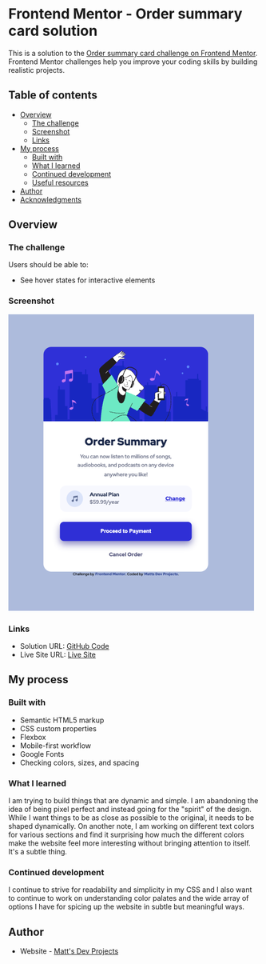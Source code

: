 # Frontend Mentor - Order summary card solution

This is a solution to the [Order summary card challenge on Frontend Mentor](https://www.frontendmentor.io/challenges/order-summary-component-QlPmajDUj). Frontend Mentor challenges help you improve your coding skills by building realistic projects. 

## Table of contents

- [Overview](#overview)
  - [The challenge](#the-challenge)
  - [Screenshot](#screenshot)
  - [Links](#links)
- [My process](#my-process)
  - [Built with](#built-with)
  - [What I learned](#what-i-learned)
  - [Continued development](#continued-development)
  - [Useful resources](#useful-resources)
- [Author](#author)
- [Acknowledgments](#acknowledgments)

## Overview

### The challenge

Users should be able to:

- See hover states for interactive elements

### Screenshot

![](./images/screenshot.png)

### Links

- Solution URL: [GitHub Code](https://github.com/Matt-LaRochelle/order-summary-component)
- Live Site URL: [Live Site](https://matt-larochelle.github.io/order-summary-component/)

## My process

### Built with

- Semantic HTML5 markup
- CSS custom properties
- Flexbox
- Mobile-first workflow
- Google Fonts
- Checking colors, sizes, and spacing

### What I learned

I am trying to build things that are dynamic and simple. I am abandoning the idea of being pixel perfect and instead going for the "spirit" of the design. While I want things to be as close as possible to the original, it needs to be shaped dynamically. On another note, I am working on different text colors for various sections and find it surprising how much the different colors make the website feel more interesting without bringing attention to itself. It's a subtle thing.


### Continued development

I continue to strive for readability and simplicity in my CSS and I also want to continue to work on understanding color palates and the wide array of options I have for spicing up the website in subtle but meaningful ways.



## Author

- Website - [Matt's Dev Projects](https://mattsdevprojects.com)